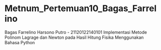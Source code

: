 # Metnum_Pertemuan10_Bagas_Farrelino
Bagas Farrelino Harsono Putro - 21120122140101
Implementasi Metode Polinom Lagrage dan Newton pada Hasil Hitung Fisika Menggunakan Bahasa Python
